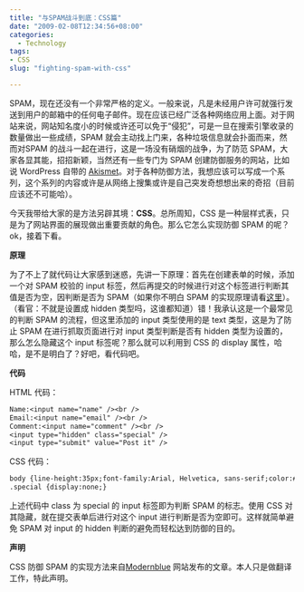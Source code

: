 ```yaml
---
title: "与SPAM战斗到底：CSS篇"
date: "2009-02-08T12:34:56+08:00"
categories:
  - Technology
tags:
- CSS
slug: "fighting-spam-with-css"

---
```


SPAM，现在还没有一个非常严格的定义。一般来说，凡是未经用户许可就强行发送到用户的邮箱中的任何电子邮件。现在应该已经广泛各种网络应用上面。对于网站来说，网站知名度小的时候或许还可以免于“侵犯”，可是一旦在搜索引擎收录的数量做出一些成绩，SPAM 就会主动找上门来，各种垃圾信息就会扑面而来，然而对SPAM 的战斗一起在进行，这是一场没有硝烟的战争，为了防范
SPAM，大家各显其能，招招新颖，当然还有一些专门为 SPAM 创建防御服务的网站，比如说 WordPress 自带的 [Akismet][]。对于各种防御方法，我想应该可以写成一个系列，这个系列的内容或许是从网络上搜集或许是自己突发奇想想出来的奇招（目前应该还不可能哈）。

今天我带给大家的是方法另辟其境：**CSS**。总所周知，CSS 是一种层样式表，只是为了网站界面的展现做出重要贡献的角色。那么它怎么实现防御 SPAM 的呢？ok，接着下看。

**原理**

为了不上了就代码让大家感到迷惑，先讲一下原理：首先在创建表单的时候，添加一个对
SPAM 校验的 input
标签，然后再提交的时候进行对这个标签进行判断其值是否为空，因判断是否为
SPAM（如果你不明白 SPAM 的实现原理请看[这里][]）。（看官：不就是设置成
hidden 类型吗，这谁都知道）错！我承认这是一个最常见的判断 SPAM
的流程，但这里添加的 input 类型使用的是 text 类型，这是为了防止 SPAM
在进行抓取页面进行对 input 类型判断是否有 hidden
类型为设置的，那么怎么隐藏这个 input 标签呢？那么就可以利用到 CSS 的
display 属性，哈哈，是不是明白了？好吧，看代码吧。

**代码**

HTML 代码：

```txt
Name:<input name="name" /><br />
Email:<input name="email" /><br />
Comment:<input name="comment" /><br />
<input type="hidden" class="special" />
<input type="submit" value="Post it" />
```

CSS 代码：

```txt
body {line-height:35px;font-family:Arial, Helvetica, sans-serif;color:#333;font-size:14px;}
.special {display:none;}
```

上述代码中 class 为 special 的 input 标签即为判断 SPAM 的标志。使用 CSS
对其隐藏，就在提交表单后进行对这个 input 进行判断是否为空即可。这样就简单避免 SPAM 对 input 的 hidden 判断的避免而轻松达到防御的目的。

**声明**

CSS 防御 SPAM 的实现方法来自[Modernblue][]
网站发布的文章。本人只是做翻译工作，特此声明。

  [Akismet]: http://akismet.com/
  [这里]: http://www.codewall.cn/blog/?p=7
  [Modernblue]: http://www.modernblue.com/web-design-blog/fighting-spam-with-css/
